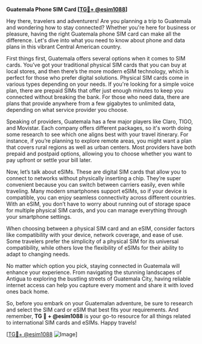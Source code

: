 **Guatemala Phone SIM Card [[TG💪+ @esim1088](https://t.me/s/esim1088)]**

Hey there, travelers and adventurers! Are you planning a trip to Guatemala and wondering how to stay connected? Whether you're here for business or pleasure, having the right Guatemala phone SIM card can make all the difference. Let's dive into what you need to know about phone and data plans in this vibrant Central American country.

First things first, Guatemala offers several options when it comes to SIM cards. You’ve got your traditional physical SIM cards that you can buy at local stores, and then there’s the more modern eSIM technology, which is perfect for those who prefer digital solutions. Physical SIM cards come in various types depending on your needs. If you're looking for a simple voice plan, there are prepaid SIMs that offer just enough minutes to keep you connected without breaking the bank. For those who need data, there are plans that provide anywhere from a few gigabytes to unlimited data, depending on what service provider you choose.

Speaking of providers, Guatemala has a few major players like Claro, TIGO, and Movistar. Each company offers different packages, so it's worth doing some research to see which one aligns best with your travel itinerary. For instance, if you’re planning to explore remote areas, you might want a plan that covers rural regions as well as urban centers. Most providers have both prepaid and postpaid options, allowing you to choose whether you want to pay upfront or settle your bill later.

Now, let’s talk about eSIMs. These are digital SIM cards that allow you to connect to networks without physically inserting a chip. They’re super convenient because you can switch between carriers easily, even while traveling. Many modern smartphones support eSIMs, so if your device is compatible, you can enjoy seamless connectivity across different countries. With an eSIM, you don’t have to worry about running out of storage space for multiple physical SIM cards, and you can manage everything through your smartphone settings.

When choosing between a physical SIM card and an eSIM, consider factors like compatibility with your device, network coverage, and ease of use. Some travelers prefer the simplicity of a physical SIM for its universal compatibility, while others love the flexibility of eSIMs for their ability to adapt to changing needs.

No matter which option you pick, staying connected in Guatemala will enhance your experience. From navigating the stunning landscapes of Antigua to exploring the bustling streets of Guatemala City, having reliable internet access can help you capture every moment and share it with loved ones back home.

So, before you embark on your Guatemalan adventure, be sure to research and select the SIM card or eSIM that best fits your requirements. And remember, **TG 💪 + @esim1088** is your go-to resource for all things related to international SIM cards and eSIMs. Happy travels!

[[TG💪+ @esim1088](https://t.me/s/esim1088) ![Image](https://i.postimg.cc/Y0z9fWf4/image.png)]
